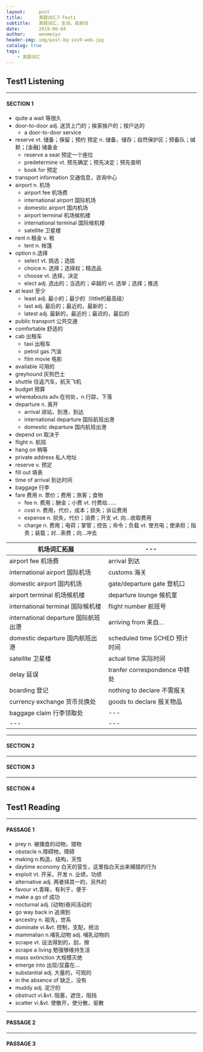 ```yaml
---
layout:     post
title:      真题词汇7-Test1
subtitle:   真题词汇，生词，高频词
date:       2019-06-04
author:     wenmeiyu
header-img: img/post-bg-ios9-web.jpg
catalog: true
tags:
    - 真题词汇
---
```


## Test1  Listening

---
#### SECTION 1

- quite a wait   等很久
- door-to-door  adj. 送货上门的；挨家挨户的；按户达的
	- a door-to-door service
- reserve   vt. 储备；保留；预约  预定  n. 储备，储存；自然保护区；预备队；缄默；[金融] 储备金
	- reserve a seat  预定一个座位
	- predetermine   vt. 预先确定；预先决定；预先查明
	- book for  预定
- transport information  交通信息，咨询中心
- airport  n.  机场
	- airport fee 机场费
	- international airport  国际机场
	- domestic airport  国内机场
	- airport terminal  机场候机楼
	- international terminal  国际候机楼
	- satellite  卫星楼
- rent   n.租金  v. 租
	- tent  n. 帐篷
- option  n.选择
	- select  vt. 挑选；选拔
	- choice  n. 选择；选择权；精选品
	- choose  vt. 选择，决定
	- elect  adj. 选出的；当选的；卓越的   vt. 选举；选择；推选
- at least   至少
	- least   adj. 最小的；最少的（little的最高级） 
	- last    adj. 最后的；最近的，最新的；
	- latest  adj. 最新的，最近的；最迟的，最后的
- public transport  公共交通
- comfortable  舒适的
- cab  出租车
	- taxi  出租车
	- petrol   gas    汽油
	- film     movie  电影
- available  可用的
- greyhound  灰狗巴士
- shuttle  往返汽车，航天飞机
- budget  预算
- whereabouts   adv.在何处，n.行踪，下落
- departure  n. 离开
	- arrival 进站，到港，到达
	- international departure  国际航班出港
	- domestic departure 国内航班出港
- depend on  取决于
- flight  n. 航班
- hang on  稍等
- private  address  私人地址
- reserve v. 预定
- fill out 填表
- time of arrival  到达时间
- baggage  行李
- fare  费用  n. 票价；费用；旅客；食物
	- fee   n. 费用；酬金；小费   vt. 付费给……
	- cost   n. 费用，代价，成本；损失；诉讼费用  
	- expense    n. 损失，代价；消费；开支  vt. 向…收取费用
	- charge   n. 费用；电荷；掌管；控告；命令；负载   vt. 使充电；使承担；指责；装载；对…索费；向…冲去

机场词汇拓展 | ---
---|---
airport fee 机场费 | arrival 到达
international airport 国际机场 | customs 海关
domestic airport  国内机场 | gate/departure gate 登机口
airport terminal  机场候机楼 | departure lounge  候机室
international terminal  国际候机楼 | flight number 航班号
international departure 国际航班出港 | arriving from 来自...
domestic departure 国内航班出港 | scheduled time SCHED 预计时间
satellite 卫星楼 | actual time 实际时间
delay 延误 | tranfer correspondence 中转处
boarding 登记 | nothing to declare 不需报关
currency exchange 货币兑换处 | goods to declare 报关物品
baggage claim  行李领取处 | ---
---|---

---
#### SECTION 2

---
#### SECTION 3

---
#### SECTION 4


## Test1  Reading

---
#### PASSAGE 1

- prey n. 被捕食的动物，猎物
- obstacle n.障碍物，障碍
- making  n.构造，结构，天性
- daytime economy 白天的营生，这里指白天出来捕猎的行为
- exploit vt. 开采，开发 n. 业绩，功绩
- alternative  adj. 两者择其一的，另外的
- favour vt.青睐，有利于，便于
- make a go of 成功
- nocturnal adj. (动物)夜间活动的
- go way back in 追溯到
- ancestry n. 祖先，世系
- dominate vi.&vt. 控制，支配，统治
- mammalian n.哺乳动物 adj. 哺乳动物的
- scrape vt. 设法得到的，刮，擦
- scrape a living  勉强够维持生活
- mass extinction 大规模灭绝
- emerge into 出现/显露在...
- substantial adj. 大量的，可观的
- in the absence of  缺乏，没有
- muddy adj. 泥泞的
- obstruct  vi.&vt.  阻塞，遮住，阻挡
- scatter vi.&vt. 使散开，使分散，驱散

---
#### PASSAGE 2

---
#### PASSAGE 3
